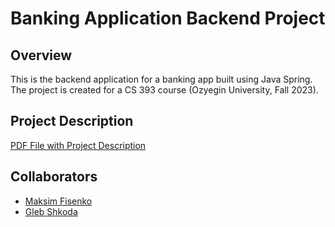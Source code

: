 # Banking Application Backend Project

## Overview
This is the backend application for a banking app built using Java Spring. The project is created for a CS 393 course (Ozyegin University, Fall 2023).

## Project Description
[PDF File with Project Description](!https://github.com/maksimfisenko/banking-app-project-ozu-cs393/blob/main/Project%20Description.pdf)

## Collaborators
- [Maksim Fisenko](https://github.com/maksimfisenko)
- [Gleb Shkoda](https://github.com/Gosyaa)
